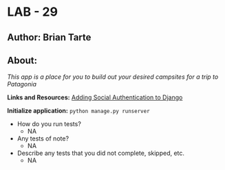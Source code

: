 # LAB - 29

## Author: Brian Tarte

## About: 
*This app is a place for you to build out your desired campsites for a trip to Patagonia*

**Links and Resources:**
[Adding Social Authentication to Django](https://testdriven.io/blog/django-social-auth/)


**Initialize application:**
`python manage.py runserver`
- How do you run tests?
  - NA
- Any tests of note?
  - NA
- Describe any tests that you did not complete, skipped, etc.
  - NA


